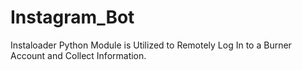 # Instagram_Bot
Instaloader Python Module is Utilized to Remotely Log In to a Burner Account and Collect Information.
